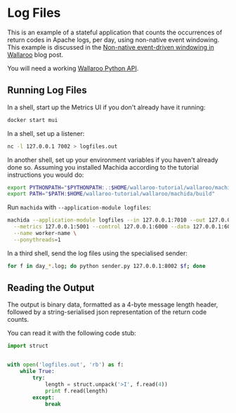 # Log Files

This is an example of a stateful application that counts the occurrences of return codes in Apache logs, per day, using non-native event windowing. This example is discussed in the [Non-native event-driven windowing in Wallaroo](http://blog.wallarolabs.com/) blog post.

You will need a working [Wallaroo Python API](/book/python/intro.md).

## Running Log Files

In a shell, start up the Metrics UI if you don't already have it running:

```bash
docker start mui
```

In a shell, set up a listener:

```bash
nc -l 127.0.0.1 7002 > logfiles.out
```

In another shell, set up your environment variables if you haven't already done so. Assuming you installed Machida according to the tutorial instructions you would do:

```bash
export PYTHONPATH="$PYTHONPATH:.:$HOME/wallaroo-tutorial/wallaroo/machida"
export PATH="$PATH:$HOME/wallaroo-tutorial/wallaroo/machida/build"
```

Run `machida` with `--application-module logfiles`:

```bash
machida --application-module logfiles --in 127.0.0.1:7010 --out 127.0.0.1:7002 \
  --metrics 127.0.0.1:5001 --control 127.0.0.1:6000 --data 127.0.0.1:6001 \
  --name worker-name \
  --ponythreads=1
```

In a third shell, send the log files using the specialised sender:

```bash
for f in day_*.log; do python sender.py 127.0.0.1:8002 $f; done
```

## Reading the Output

The output is binary data, formatted as a 4-byte message length header, followed by a string-serialised json representation of the return code counts.

You can read it with the following code stub:

```python
import struct


with open('logfiles.out', 'rb') as f:
    while True:
        try:
            length = struct.unpack('>I', f.read(4))
            print f.read(length)
        except:
            break
```
